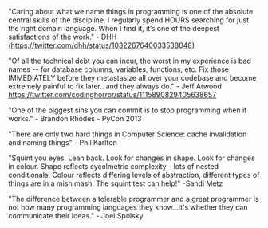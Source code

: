 "Caring about what we name things in programming is one of the absolute central skills of the discipline. I regularly spend HOURS searching for just the right domain language. When I find it, it’s one of the deepest satisfactions of the work." - DHH (https://twitter.com/dhh/status/1032267640033538048)


"Of all the technical debt you can incur, the worst in my experience is bad names -- for database columns, variables, functions, etc. Fix those IMMEDIATELY before they metastasize all over your codebase and become extremely painful to fix later.. and they always do." - Jeff Atwood https://twitter.com/codinghorror/status/1115890829405638657

"One of the biggest sins you can commit is to stop programming when it works." - Brandon Rhodes - PyCon 2013

"There are only two hard things in Computer Science: cache invalidation and naming things" - Phil Karlton

"Squint you eyes. Lean back. Look for changes in shape. Look for changes in colour. Shape reflects cycolmetric complexity - lots of nested conditionals. Colour reflects differing levels of abstraction, different types of things are in a mish mash. The squint test can help!" -Sandi Metz

"The difference between a tolerable programmer and a great programmer is not how many programming languages they know...It's whether they can communicate their ideas." - Joel Spolsky

